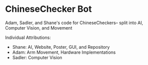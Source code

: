 # ChineseChecker Bot
Adam, Sadler, and Shane's code for ChineseCheckers– split into AI, Computer Vision, and Movement</br>


  Individual Attributions:
  <ul>
    <li>Shane: AI, Website, Poster, GUI, and Repository</li>
    <li>Adam: Arm Movement, Hardware Implementations</li>
    <li>Sadler: Computer Vision</li>
  </ul>
  
